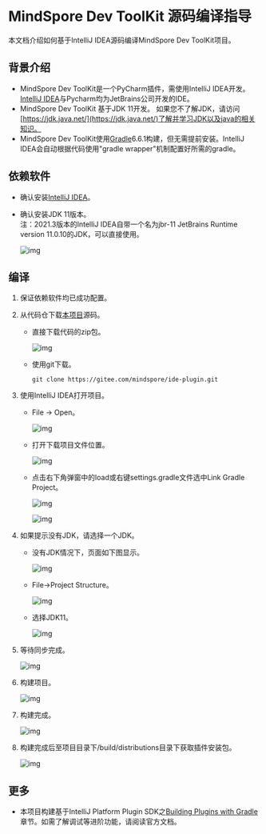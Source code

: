 # MindSpore Dev ToolKit 源码编译指导

本文档介绍如何基于IntelliJ IDEA源码编译MindSpore Dev ToolKit项目。

## 背景介绍

* MindSpore Dev ToolKit是一个PyCharm插件，需使用IntelliJ IDEA开发。[IntelliJ IDEA](https://www.jetbrains.com/idea/download)与Pycharm均为JetBrains公司开发的IDE。
* MindSpore Dev ToolKit 基于JDK 11开发。 如果您不了解JDK，请访问[https://jdk.java.net/](https://jdk.java.net/)了解并学习JDK以及java的相关知识。
* MindSpore Dev ToolKit使用[Gradle](https://gradle.org)6.6.1构建，但无需提前安装。IntelliJ IDEA会自动根据代码使用"gradle wrapper"机制配置好所需的gradle。

## 依赖软件

* 确认安装[IntelliJ IDEA](https://www.jetbrains.com/idea/download)。
* 确认安装JDK 11版本。  
  注：2021.3版本的IntelliJ IDEA自带一个名为jbr-11 JetBrains Runtime version 11.0.10的JDK，可以直接使用。

   ![img](./images/clip_image031.jpg)

## 编译

1. 保证依赖软件均已成功配置。

2. 从代码仓下载[本项目](https://gitee.com/mindspore/ide-plugin)源码。
   * 直接下载代码的zip包。

      ![img](./images/clip_image032.jpg)

   * 使用git下载。

      ```
      git clone https://gitee.com/mindspore/ide-plugin.git
      ```

3. 使用IntelliJ IDEA打开项目。
   * File -> Open。

      ![img](./images/clip_image033.jpg)

   * 打开下载项目文件位置。

      ![img](./images/clip_image034.jpg)

   * 点击右下角弹窗中的load或右键settings.gradle文件选中Link Gradle Project。

      ![img](./images/clip_image035.jpg)

      ![img](./images/clip_image036.jpg)

4. 如果提示没有JDK，请选择一个JDK。
   * 没有JDK情况下，页面如下图显示。

      ![img](./images/clip_image037.jpg)

   * File->Project Structure。

      ![img](./images/clip_image038.jpg)

   * 选择JDK11。

      ![img](./images/clip_image039.jpg)

6. 等待同步完成。

   ![img](./images/clip_image040.jpg)

7. 构建项目。

   ![img](./images/clip_image042.jpg)

8. 构建完成。

   ![img](./images/clip_image044.jpg)

9. 构建完成后至项目目录下/build/distributions目录下获取插件安装包。

   ![img](./images/clip_image046.jpg)

## 更多
* 本项目构建基于IntelliJ Platform Plugin SDK之[Building Plugins with Gradle](https://plugins.jetbrains.com/docs/intellij/gradle-build-system.html)章节。如需了解调试等进阶功能，请阅读官方文档。
